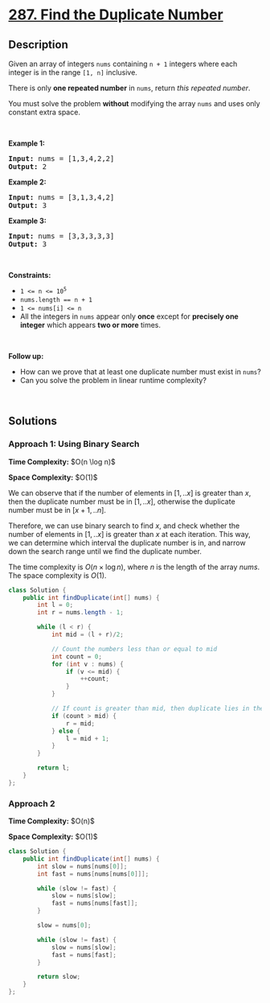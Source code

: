 # [287. Find the Duplicate Number](https://leetcode.com/problems/find-the-duplicate-number)

## Description

<p>Given an array of integers <code>nums</code> containing&nbsp;<code>n + 1</code> integers where each integer is in the range <code>[1, n]</code> inclusive.</p>

<p>There is only <strong>one repeated number</strong> in <code>nums</code>, return <em>this&nbsp;repeated&nbsp;number</em>.</p>

<p>You must solve the problem <strong>without</strong> modifying the array <code>nums</code>&nbsp;and uses only constant extra space.</p>
<p>&nbsp;</p>

<p><strong class="example">Example 1:</strong></p>
<pre>
<strong>Input:</strong> nums = [1,3,4,2,2]
<strong>Output:</strong> 2
</pre>

<p><strong class="example">Example 2:</strong></p>
<pre>
<strong>Input:</strong> nums = [3,1,3,4,2]
<strong>Output:</strong> 3
</pre>

<p><strong class="example">Example 3:</strong></p>
<pre>
<strong>Input:</strong> nums = [3,3,3,3,3]
<strong>Output:</strong> 3</pre>
<p>&nbsp;</p>

<p><strong>Constraints:</strong></p>
<ul>
    <li><code>1 &lt;= n &lt;= 10<sup>5</sup></code></li>
    <li><code>nums.length == n + 1</code></li>
    <li><code>1 &lt;= nums[i] &lt;= n</code></li>
    <li>All the integers in <code>nums</code> appear only <strong>once</strong> except for <strong>precisely one integer</strong> which appears <strong>two or more</strong> times.</li>
</ul>
<p>&nbsp;</p>

<p><b>Follow up:</b></p>
<ul>
    <li>How can we prove that at least one duplicate number must exist in <code>nums</code>?</li>
    <li>Can you solve the problem in linear runtime complexity?</li>
</ul>
<p>&nbsp;</p>

## Solutions

### **Approach 1: Using Binary Search**

<p><strong>Time Complexity:</strong> $O(n \log n)$</p>
<p><strong>Space Complexity:</strong> $O(1)$</p>

We can observe that if the number of elements in $[1,..x]$ is greater than $x$, then the duplicate number must be in $[1,..x]$, otherwise the duplicate number must be in $[x+1,..n]$.

Therefore, we can use binary search to find $x$, and check whether the number of elements in $[1,..x]$ is greater than $x$ at each iteration. This way, we can determine which interval the duplicate number is in, and narrow down the search range until we find the duplicate number.

The time complexity is $O(n \times \log n)$, where $n$ is the length of the array $nums$. The space complexity is $O(1)$.

```java
class Solution {
    public int findDuplicate(int[] nums) {
        int l = 0;
        int r = nums.length - 1;

        while (l < r) {
            int mid = (l + r)/2;

            // Count the numbers less than or equal to mid
            int count = 0;
            for (int v : nums) {
                if (v <= mid) {
                    ++count;
                }
            }

            // If count is greater than mid, then duplicate lies in the left half
            if (count > mid) {
                r = mid;
            } else {
                l = mid + 1;
            }
        }

        return l;
    }
};
```

### **Approach 2**

<p><strong>Time Complexity:</strong> $O(n)$</p>
<p><strong>Space Complexity:</strong> $O(1)$</p>

```java
class Solution {
    public int findDuplicate(int[] nums) {
        int slow = nums[nums[0]];
        int fast = nums[nums[nums[0]]];

        while (slow != fast) {
            slow = nums[slow];
            fast = nums[nums[fast]];
        }

        slow = nums[0];

        while (slow != fast) {
            slow = nums[slow];
            fast = nums[fast];
        }

        return slow;
    }
};
```

<!-- tabs:end -->